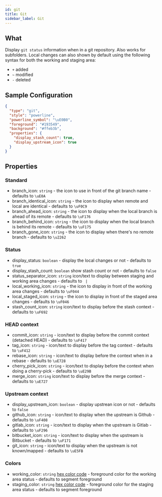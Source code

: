 ```yaml
---
id: git
title: Git
sidebar_label: Git
---
```


## What

Display `git status` information when in a git repository. Also works for subfolders.
Local changes can also shown by default using the following syntax for both the working and staging area:

- `+` added
- `~` modified
- `-` deleted

## Sample Configuration

```json
{
  "type": "git",
  "style": "powerline",
  "powerline_symbol": "\uE0B0",
  "foreground": "#193549",
  "background": "#ffeb3b",
  "properties": {
    "display_stash_count": true,
    "display_upstream_icon": true
  }
}
```

## Properties

### Standard

- branch_icon: `string` - the icon to use in front of the git branch name - defaults to `\uE0A`
- branch_identical_icon: `string` - the icon to display when remote and local are identical - defaults to `\uF0C9`
- branch_ahead_icon: `string` - the icon to display when the local branch is ahead of its remote - defaults to `\uF176`
- branch_behind_icon: `string` - the icon to display when the local branch is behind its remote - defaults to `\uF175`
- branch_gone_icon: `string` - the icon to display when there's no remote branch - defaults to `\u2262`

### Status

- display_status: `boolean` - display the local changes or not - defaults to `true`
- display_stash_count: `boolean` show stash count or not - defaults to `false`
- status_separator_icon: `string` icon/text to display between staging and working area changes - defaults to ` |`
- local_working_icon: `string` - the icon to display in front of the working area changes - defaults to `\uF044`
- local_staged_icon: `string` - the icon to display in front of the staged area changes - defaults to `\uF046`
- stash_count_icon: `string` icon/text to display before the stash context - defaults to `\uF692`

### HEAD context

- commit_icon: `string` - icon/text to display before the commit context (detached HEAD) - defaults to `\uF417`
- tag_icon: `string` - icon/text to display before the tag context - defaults to `\uF412`
- rebase_icon: `string` - icon/text to display before the context when in a rebase - defaults to `\uE728 `
- cherry_pick_icon: `string` - icon/text to display before the context when doing a cherry-pick - defaults to `\uE29B `
- merge_icon: `string` icon/text to display before the merge context - defaults to `\uE727 `

### Upstream context

- display_upstream_icon: `boolean` - display upstrean icon or not - defaults to `false`
- github_icon: `string` - icon/text to display when the upstream is Github - defaults to `\uF408 `
- gitlab_icon: `string` - icon/text to display when the upstream is Gitlab - defaults to `\uF296 `
- bitbucket_icon: `string` - icon/text to display when the upstream is Bitbucket - defaults to `\uF171 `
- git_icon: `string` - icon/text to display when the upstream is not known/mapped - defaults to `\uE5FB `

### Colors

- working_color: `string` [hex color code][colors] - foreground color for the working area status - defaults to segment foreground
- staging_color: `string` [hex color code][colors] - foreground color for the staging area status - defaults to segment foreground

[colors]: https://htmlcolorcodes.com/color-chart/material-design-color-chart/
